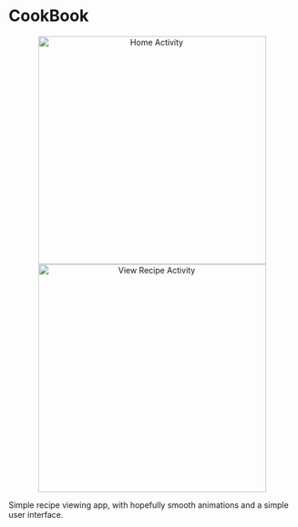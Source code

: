 # CookBook

<p align="center">
  <img src="http://danielbaxter.co.uk/Images/Demos/cookbook_1.png" title="Home Activity" width="400">
  <img src="http://danielbaxter.co.uk/Images/Demos/cookbook_2.png" title="View Recipe Activity" width="400">
</p>

Simple recipe viewing app, with hopefully smooth animations and a simple user interface.
